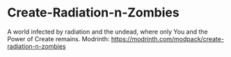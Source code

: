# Create-Radiation-n-Zombies
A world infected by radiation and the undead, where only You and the Power of Create remains.
Modrinth: https://modrinth.com/modpack/create-radiation-n-zombies
